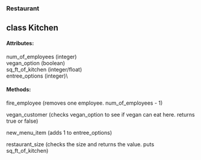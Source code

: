 ### Restaurant
## class Kitchen

#### Attributes:

num_of_employees (integer)\
vegan_option (boolean)\
sq_ft_of_kitchen (integer/float)\
entree_options (integer)\


#### Methods:

fire_employee (removes one employee. num_of_employees - 1)

vegan_customer (checks vegan_option to see if vegan can eat here. returns true or false)

new_menu_item (adds 1 to entree_options)

restaurant_size (checks the size and returns the value. puts sq_ft_of_kitchen)
